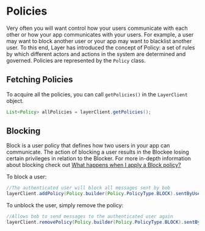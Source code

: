 # Policies

Very often you will want control how your users communicate with each other or how your app communicates with your users. For example, a user may want to block another user or your app may want to blacklist another user. To this end, Layer has introduced the concept of Policy: a set of rules by which different actors and actions in the system are determined and governed. Policies are represented by the `Policy` class.

## Fetching Policies
To acquire all the policies, you can call `getPolicies()` in the `LayerClient` object. 

```java
List<Policy> allPolicies = layerClient.getPolicies();
```

## Blocking

Block is a user policy that defines how two users in your app can communicate. The action of blocking a user results in the Blockee losing certain privileges in relation to the Blocker. For more in-depth information about blocking check out [What happens when I apply a Block policy?](https://support.layer.com/hc/en-us/articles/204050814)

To block a user:
```java
//The authenticated user will block all messages sent by bob
layerClient.addPolicy(Policy.builder(Policy.PolicyType.BLOCK).sentByUserId("bob").build());
```

To unblock the user, simply remove the policy:
```java
//Allows bob to send messages to the authenticated user again
layerClient.removePolicy(Policy.builder(Policy.PolicyType.BLOCK).sentByUserId("bob").build());
```